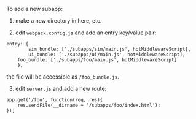 To add a new subapp:

1) make a new directory in here, etc. 

2) edit `webpack.config.js` and add an entry key/value pair:

```
entry: {
		sim_bundle: ['./subapps/sim/main.js', hotMiddlewareScript],
		ui_bundle: ['./subapps/ui/main.js', hotMiddlewareScript],
    foo_bundle: ['./subapps/foo/main.js', hotMiddlewareScript]
	},
```
the file will be accessible as `/foo_bundle.js`.

3) edit `server.js` and add a new route:

```
app.get('/foo', function(req, res){
    res.sendFile(__dirname + '/subapps/foo/index.html');
});
```




